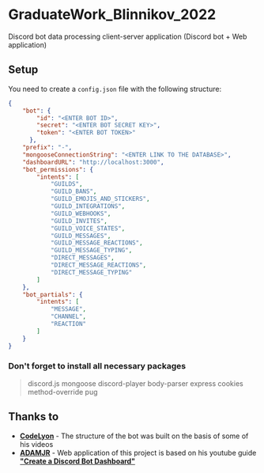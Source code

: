 # GraduateWork_Blinnikov_2022

Discord bot data processing client-server application (Discord bot + Web application)

## Setup

You need to create a `config.json` file with the following structure:
```json
{
    "bot": {
        "id": "<ENTER BOT ID>",
        "secret": "<ENTER BOT SECRET KEY>",
        "token": "<ENTER BOT TOKEN>"
      },
    "prefix": "-",
    "mongooseConnectionString": "<ENTER LINK TO THE DATABASE>",
    "dashboardURL": "http://localhost:3000",
    "bot_permissions": {
        "intents": [
            "GUILDS",
            "GUILD_BANS",
            "GUILD_EMOJIS_AND_STICKERS",
            "GUILD_INTEGRATIONS",
            "GUILD_WEBHOOKS",
            "GUILD_INVITES",
            "GUILD_VOICE_STATES",
            "GUILD_MESSAGES",
            "GUILD_MESSAGE_REACTIONS",
            "GUILD_MESSAGE_TYPING",
            "DIRECT_MESSAGES",
            "DIRECT_MESSAGE_REACTIONS",
            "DIRECT_MESSAGE_TYPING"
        ]
    },
    "bot_partials": {
        "intents": [
            "MESSAGE",
            "CHANNEL",
            "REACTION"
        ]
    }
}
```
### Don't forget to install all necessary packages

> discord.js
> mongoose
> discord-player
> body-parser
> express
> cookies
> method-override
> pug

## Thanks to

+ **[CodeLyon](https://www.youtube.com/c/CodeLyon)** - The structure of the bot was built on the basis of some of his videos
+ **[ADAMJR](https://www.youtube.com/c/ADAMJR)** - Web application of this project is based on his youtube guide **["Create a Discord Bot Dashboard"](https://www.youtube.com/watch?v=zwwsw2wvOB0&list=PLGfT2ttRbfizUIO1YEITWaquqBsNqHv7v)**
